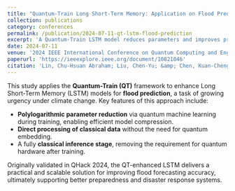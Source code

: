 ```yaml
---
title: "Quantum-Train Long Short-Term Memory: Application on Flood Prediction Problem"
collection: publications
category: conferences
permalink: /publication/2024-07-11-qt-lstm-flood-prediction
excerpt: 'A Quantum-Train LSTM model reduces parameters and improves practicality for flood prediction in climate change scenarios.'
date: 2024-07-11
venue: '2024 IEEE International Conference on Quantum Computing and Engineering (QCE)'
paperurl: 'https://ieeexplore.ieee.org/document/10821046'
citation: 'Lin, Chu-Hsuan Abraham; Liu, Chen-Yu; &amp; Chen, Kuan-Cheng. (2024). &quot;Quantum-Train Long Short-Term Memory: Application on Flood Prediction Problem.&quot; <i>Proceedings of the 2024 IEEE International Conference on Quantum Computing and Engineering (QCE)</i>.'
---
```


This study applies the **Quantum-Train (QT)** framework to enhance Long Short-Term Memory (LSTM) models for **flood prediction**, a task of growing urgency under climate change. Key features of this approach include:

* **Polylogarithmic parameter reduction** via quantum machine learning during training, enabling efficient model compression.  
* **Direct processing of classical data** without the need for quantum embedding.  
* A fully **classical inference stage**, removing the requirement for quantum hardware after training.

Originally validated in QHack 2024, the QT-enhanced LSTM delivers a practical and scalable solution for improving flood forecasting accuracy, ultimately supporting better preparedness and disaster response systems.
